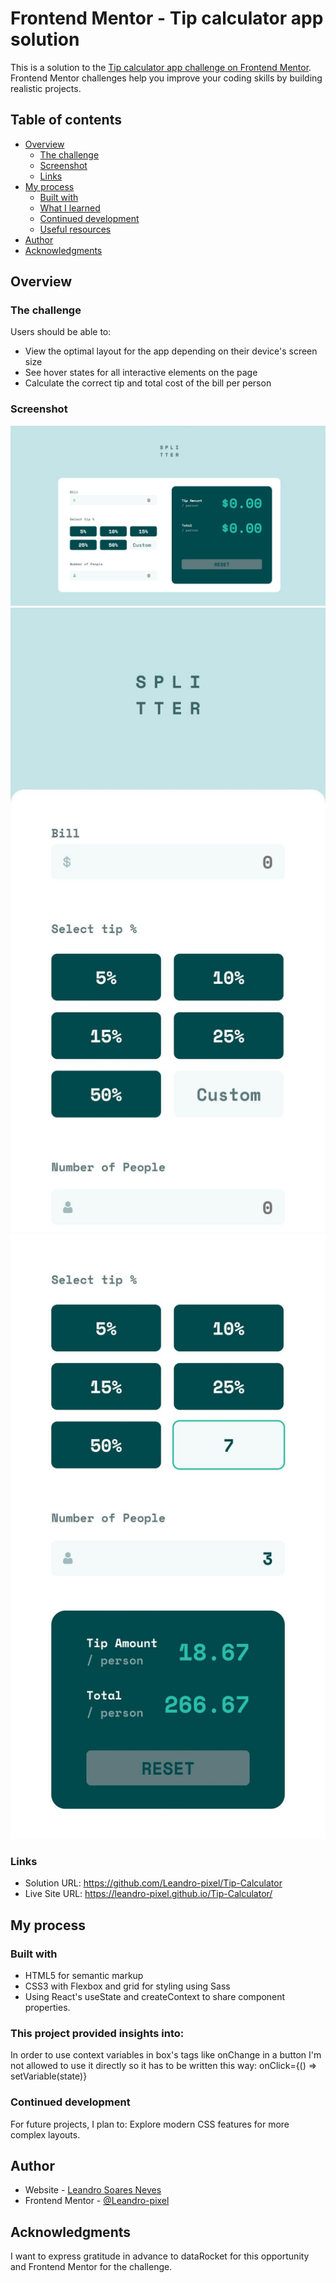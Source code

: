 # Frontend Mentor - Tip calculator app solution

This is a solution to the [Tip calculator app challenge on Frontend Mentor](https://www.frontendmentor.io/challenges/tip-calculator-app-ugJNGbJUX). Frontend Mentor challenges help you improve your coding skills by building realistic projects.

## Table of contents

- [Overview](#overview)
  - [The challenge](#the-challenge)
  - [Screenshot](#screenshot)
  - [Links](#links)
- [My process](#my-process)
  - [Built with](#built-with)
  - [What I learned](#what-i-learned)
  - [Continued development](#continued-development)
  - [Useful resources](#useful-resources)
- [Author](#author)
- [Acknowledgments](#acknowledgments)

## Overview

### The challenge

Users should be able to:

- View the optimal layout for the app depending on their device's screen size
- See hover states for all interactive elements on the page
- Calculate the correct tip and total cost of the bill per person

### Screenshot

![App preview](./src/images/preview/screen_shoot1.jpeg)
![App preview](./src/images/preview/screen_shoot2.jpeg)
![App preview](./src/images/preview/screen_shoot3.jpeg)

### Links

- Solution URL: https://github.com/Leandro-pixel/Tip-Calculator
- Live Site URL: https://leandro-pixel.github.io/Tip-Calculator/

## My process

### Built with

- HTML5 for semantic markup
- CSS3 with Flexbox and grid for styling using Sass
- Using React's useState and createContext to share component properties.

### This project provided insights into:

In order to use context variables in box's tags like onChange in a button 
I'm not allowed to use it directly so it has to be written this way: onClick={() => setVariable(state)}

### Continued development
For future projects, I plan to:
Explore modern CSS features for more complex layouts.

## Author

- Website - [Leandro Soares Neves](https://leandro-pixel.github.io/React-Portfolio/)
- Frontend Mentor - [@Leandro-pixel](https://www.frontendmentor.io/profile/Leandro-pixel)

## Acknowledgments

I want to express gratitude in advance to dataRocket for this opportunity and Frontend Mentor for the challenge.

